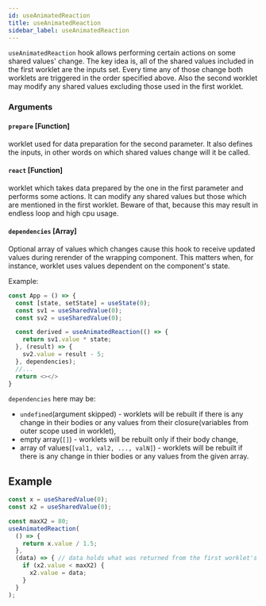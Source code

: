 ```yaml
---
id: useAnimatedReaction
title: useAnimatedReaction
sidebar_label: useAnimatedReaction
---
```


`useAnimatedReaction` hook allows performing certain actions on some shared values' change. The key idea is, all of the shared values included in the first worklet are the inputs set. Every time any of those change both worklets are triggered in the order specified above. Also the second worklet may modify any shared values excluding those used in the first worklet.

### Arguments

#### `prepare` [Function]

worklet used for data preparation for the second parameter. It also defines the inputs, in other words on which shared values change will it be called.

#### `react` [Function]

worklet which takes data prepared by the one in the first parameter and performs some actions. It can modify any shared values but those which are mentioned in the first worklet. Beware of that, because this may result in endless loop and high cpu usage.

#### `dependencies` [Array]

Optional array of values which changes cause this hook to receive updated values during rerender of the wrapping component. This matters when, for instance, worklet uses values dependent on the component's state.

Example:

```js {10}
const App = () => {
  const [state, setState] = useState(0);
  const sv1 = useSharedValue(0);
  const sv2 = useSharedValue(0);

  const derived = useAnimatedReaction(() => {
    return sv1.value * state;
  }, (result) => {
    sv2.value = result - 5;
  }, dependencies);
  //...
  return <></>
}
```

`dependencies` here may be:

- `undefined`(argument skipped) - worklets will be rebuilt if there is any change in their bodies or any values from their closure(variables from outer scope used in worklet),
- empty array(`[]`) - worklets will be rebuilt only if their body change,
- array of values(`[val1, val2, ..., valN]`) - worklets will be rebuilt if there is any change in thier bodies or any values from the given array.

## Example

```js
const x = useSharedValue(0);
const x2 = useSharedValue(0);

const maxX2 = 80;
useAnimatedReaction(
  () => {
    return x.value / 1.5;
  },
  (data) => { // data holds what was returned from the first worklet's execution
    if (x2.value < maxX2) {
      x2.value = data;
    }
  }
);
```
